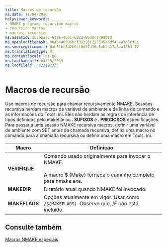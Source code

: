 ```yaml
---
title: Macros de recursão
ms.date: 11/04/2016
helpviewer_keywords:
- NMAKE program, recursion macros
- recursion macros
- macros, recursion
ms.assetid: c53e5ae7-619e-46b1-bdc2-86d8c7798b1d
ms.openlocfilehash: 064bc40906bcf3a126c225585a6df43443b5c38e
ms.sourcegitcommit: 0ab61bc3d2b6cfbd52a16c6ab2b97a8ea1864f12
ms.translationtype: MT
ms.contentlocale: pt-BR
ms.lasthandoff: 04/23/2019
ms.locfileid: "62319233"
---
```

# <a name="recursion-macros"></a>Macros de recursão

Use macros de recursão para chamar recursivamente NMAKE. Sessões recursiva herdam macros de variável de ambiente e de linha de comando e as informações do Tools. ini. Eles não herdam as regras de inferência de tipos definidos pelo makefile ou **. SUFIXOS** e **. PRECIOSOS** especificações. Para passar a uma sessão NMAKE recursiva macros, definir uma variável de ambiente com SET antes da chamada recursiva, defina uma macro no comando para a chamada recursiva ou definir uma macro em Tools. ini.

|Macro|Definição|
|-----------|----------------|
|**VERIFIQUE**|Comando usado originalmente para invocar o NMAKE.<br /><br /> A macro $ (Make) fornece o caminho completo para nmake.exe.|
|**MAKEDIR**|Diretório atual quando NMAKE foi invocado.|
|**MAKEFLAGS**|Opções atualmente em vigor. Usar como `/$(MAKEFLAGS)`.  Observe que, /F não está incluído.|

## <a name="see-also"></a>Consulte também

[Macros NMAKE especiais](special-nmake-macros.md)
